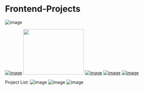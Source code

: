 # Frontend-Projects
![image](https://user-images.githubusercontent.com/120945994/216254505-45068b37-ed08-474c-b5ac-e27b8fde658b.png)

[![image](https://user-images.githubusercontent.com/120945994/216304699-6a14cd9d-8fa5-4305-b09c-ef1a9e961589.png)](https://github.com/NishitaErvantikar9/Frontend-Projects)  [<img src="https://user-images.githubusercontent.com/120945994/216304699-6a14cd9d-8fa5-4305-b09c-ef1a9e961589.png" height="150px" width="200px">](https://github.com/NishitaErvantikar9/Frontend-Projects/blob/main/nish.html) [![image](https://user-images.githubusercontent.com/120945994/216304699-6a14cd9d-8fa5-4305-b09c-ef1a9e961589.png)](https://github.com/NishitaErvantikar9/Frontend-Projects) [![image](https://user-images.githubusercontent.com/120945994/216304699-6a14cd9d-8fa5-4305-b09c-ef1a9e961589.png)](https://github.com/NishitaErvantikar9/Frontend-Projects)  [![image](https://user-images.githubusercontent.com/120945994/216304699-6a14cd9d-8fa5-4305-b09c-ef1a9e961589.png)](https://github.com/NishitaErvantikar9/Frontend-Projects)  


Project List:
![image](https://user-images.githubusercontent.com/120945994/216253085-3bb0cd12-ce42-4da4-a6b6-3d85caf99a27.png)
![image](https://user-images.githubusercontent.com/120945994/216253188-05c758b6-74ab-43e5-beff-71ec237fff9d.png)
![image](https://user-images.githubusercontent.com/120945994/216253242-7d9bbcd5-4ad4-40e3-8de2-eb25746c83e5.png)
